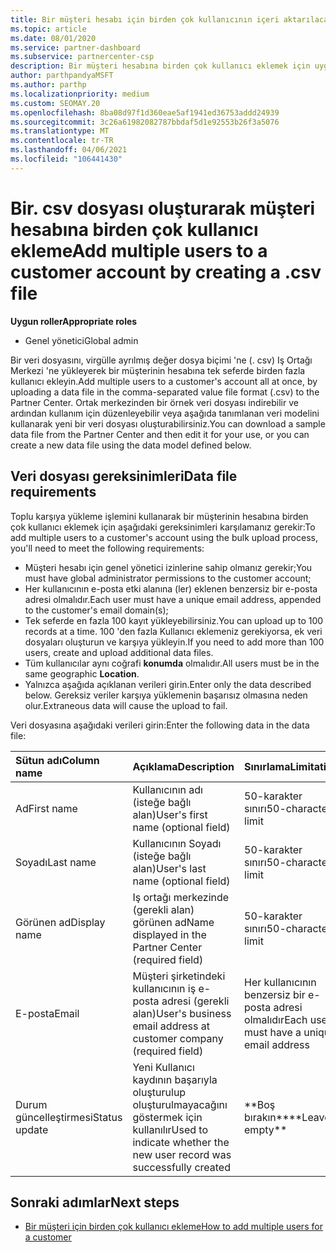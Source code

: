 ```yaml
---
title: Bir müşteri hesabı için birden çok kullanıcının içeri aktarılacağı. csv dosyası alanları
ms.topic: article
ms.date: 08/01/2020
ms.service: partner-dashboard
ms.subservice: partnercenter-csp
description: Bir müşteri hesabına birden çok kullanıcı eklemek için uygun alanlara sahip bir virgülle ayrılmış değer (. csv) dosyası oluşturun.
author: parthpandyaMSFT
ms.author: parthp
ms.localizationpriority: medium
ms.custom: SEOMAY.20
ms.openlocfilehash: 8ba08d97f1d360eae5af1941ed36753addd24939
ms.sourcegitcommit: 3c26a61982082787bbdaf5d1e92553b26f3a5076
ms.translationtype: MT
ms.contentlocale: tr-TR
ms.lasthandoff: 04/06/2021
ms.locfileid: "106441430"
---
```

# <a name="add-multiple-users-to-a-customer-account-by-creating-a-csv-file"></a><span data-ttu-id="4d501-103">Bir. csv dosyası oluşturarak müşteri hesabına birden çok kullanıcı ekleme</span><span class="sxs-lookup"><span data-stu-id="4d501-103">Add multiple users to a customer account by creating a .csv file</span></span>

<span data-ttu-id="4d501-104">**Uygun roller**</span><span class="sxs-lookup"><span data-stu-id="4d501-104">**Appropriate roles**</span></span>

- <span data-ttu-id="4d501-105">Genel yönetici</span><span class="sxs-lookup"><span data-stu-id="4d501-105">Global admin</span></span>

<span data-ttu-id="4d501-106">Bir veri dosyasını, virgülle ayrılmış değer dosya biçimi 'ne (. csv) Iş Ortağı Merkezi 'ne yükleyerek bir müşterinin hesabına tek seferde birden fazla kullanıcı ekleyin.</span><span class="sxs-lookup"><span data-stu-id="4d501-106">Add multiple users to a customer's account all at once, by uploading a data file in the comma-separated value file format (.csv) to the Partner Center.</span></span> <span data-ttu-id="4d501-107">Ortak merkezinden bir örnek veri dosyası indirebilir ve ardından kullanım için düzenleyebilir veya aşağıda tanımlanan veri modelini kullanarak yeni bir veri dosyası oluşturabilirsiniz.</span><span class="sxs-lookup"><span data-stu-id="4d501-107">You can download a sample data file from the Partner Center and then edit it for your use, or you can create a new data file using the data model defined below.</span></span>

## <a name="data-file-requirements"></a><a href="" id="creatingtheimportcsvfile"></a><span data-ttu-id="4d501-108">Veri dosyası gereksinimleri</span><span class="sxs-lookup"><span data-stu-id="4d501-108">Data file requirements</span></span>

<span data-ttu-id="4d501-109">Toplu karşıya yükleme işlemini kullanarak bir müşterinin hesabına birden çok kullanıcı eklemek için aşağıdaki gereksinimleri karşılamanız gerekir:</span><span class="sxs-lookup"><span data-stu-id="4d501-109">To add multiple users to a customer's account using the bulk upload process, you'll need to meet the following requirements:</span></span>

- <span data-ttu-id="4d501-110">Müşteri hesabı için genel yönetici izinlerine sahip olmanız gerekir;</span><span class="sxs-lookup"><span data-stu-id="4d501-110">You must have global administrator permissions to the customer account;</span></span>
- <span data-ttu-id="4d501-111">Her kullanıcının e-posta etki alanına (ler) eklenen benzersiz bir e-posta adresi olmalıdır.</span><span class="sxs-lookup"><span data-stu-id="4d501-111">Each user must have a unique email address, appended to the customer's email domain(s);</span></span>
- <span data-ttu-id="4d501-112">Tek seferde en fazla 100 kayıt yükleyebilirsiniz.</span><span class="sxs-lookup"><span data-stu-id="4d501-112">You can upload up to 100 records at a time.</span></span> <span data-ttu-id="4d501-113">100 'den fazla Kullanıcı eklemeniz gerekiyorsa, ek veri dosyaları oluşturun ve karşıya yükleyin.</span><span class="sxs-lookup"><span data-stu-id="4d501-113">If you need to add more than 100 users, create and upload additional data files.</span></span>
- <span data-ttu-id="4d501-114">Tüm kullanıcılar aynı coğrafi **konumda** olmalıdır.</span><span class="sxs-lookup"><span data-stu-id="4d501-114">All users must be in the same geographic **Location**.</span></span>
- <span data-ttu-id="4d501-115">Yalnızca aşağıda açıklanan verileri girin.</span><span class="sxs-lookup"><span data-stu-id="4d501-115">Enter only the data described below.</span></span> <span data-ttu-id="4d501-116">Gereksiz veriler karşıya yüklemenin başarısız olmasına neden olur.</span><span class="sxs-lookup"><span data-stu-id="4d501-116">Extraneous data will cause the upload to fail.</span></span>

<span data-ttu-id="4d501-117">Veri dosyasına aşağıdaki verileri girin:</span><span class="sxs-lookup"><span data-stu-id="4d501-117">Enter the following data in the data file:</span></span>

| <span data-ttu-id="4d501-118">**Sütun adı**</span><span class="sxs-lookup"><span data-stu-id="4d501-118">**Column name**</span></span> | <span data-ttu-id="4d501-119">**Açıklama**</span><span class="sxs-lookup"><span data-stu-id="4d501-119">**Description**</span></span>  | <span data-ttu-id="4d501-120">**Sınırlama**</span><span class="sxs-lookup"><span data-stu-id="4d501-120">**Limitation**</span></span>  |
|:-------- |:------  |:----- |
| <span data-ttu-id="4d501-121">Ad</span><span class="sxs-lookup"><span data-stu-id="4d501-121">First name</span></span>  | <span data-ttu-id="4d501-122">Kullanıcının adı (isteğe bağlı alan)</span><span class="sxs-lookup"><span data-stu-id="4d501-122">User's first name (optional field)</span></span>  | <span data-ttu-id="4d501-123">50-karakter sınırı</span><span class="sxs-lookup"><span data-stu-id="4d501-123">50-character limit</span></span>  |
| <span data-ttu-id="4d501-124">Soyadı</span><span class="sxs-lookup"><span data-stu-id="4d501-124">Last name</span></span>  | <span data-ttu-id="4d501-125">Kullanıcının Soyadı (isteğe bağlı alan)</span><span class="sxs-lookup"><span data-stu-id="4d501-125">User's last name (optional field)</span></span>  | <span data-ttu-id="4d501-126">50-karakter sınırı</span><span class="sxs-lookup"><span data-stu-id="4d501-126">50-character limit</span></span>  |
| <span data-ttu-id="4d501-127">Görünen ad</span><span class="sxs-lookup"><span data-stu-id="4d501-127">Display name</span></span>    | <span data-ttu-id="4d501-128">Iş ortağı merkezinde (gerekli alan) görünen ad</span><span class="sxs-lookup"><span data-stu-id="4d501-128">Name displayed in the Partner Center (required field)</span></span>                            | <span data-ttu-id="4d501-129">50-karakter sınırı</span><span class="sxs-lookup"><span data-stu-id="4d501-129">50-character limit</span></span>                         |
| <span data-ttu-id="4d501-130">E-posta</span><span class="sxs-lookup"><span data-stu-id="4d501-130">Email</span></span>   | <span data-ttu-id="4d501-131">Müşteri şirketindeki kullanıcının iş e-posta adresi (gerekli alan)</span><span class="sxs-lookup"><span data-stu-id="4d501-131">User's business email address at customer company (required field)</span></span>           | <span data-ttu-id="4d501-132">Her kullanıcının benzersiz bir e-posta adresi olmalıdır</span><span class="sxs-lookup"><span data-stu-id="4d501-132">Each user must have a unique email address</span></span> |
| <span data-ttu-id="4d501-133">Durum güncelleştirmesi</span><span class="sxs-lookup"><span data-stu-id="4d501-133">Status update</span></span>   | <span data-ttu-id="4d501-134">Yeni Kullanıcı kaydının başarıyla oluşturulup oluşturulmayacağını göstermek için kullanılır</span><span class="sxs-lookup"><span data-stu-id="4d501-134">Used to indicate whether the new user record was successfully created</span></span> | <span data-ttu-id="4d501-135">\*\*Boş bırakın\*\*</span><span class="sxs-lookup"><span data-stu-id="4d501-135">\*\*Leave empty\*\*</span></span>                        |

## <a name="next-steps"></a><span data-ttu-id="4d501-136">Sonraki adımlar</span><span class="sxs-lookup"><span data-stu-id="4d501-136">Next steps</span></span>

- [<span data-ttu-id="4d501-137">Bir müşteri için birden çok kullanıcı ekleme</span><span class="sxs-lookup"><span data-stu-id="4d501-137">How to add multiple users for a customer</span></span>](adding-multiple-users-to-a-customer-account.md)